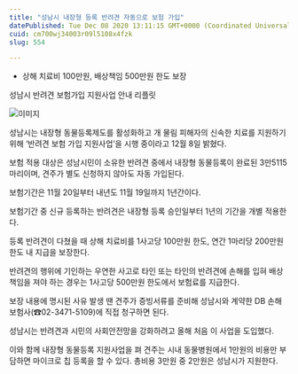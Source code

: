 ```yaml
---
title: "성남시 내장형 등록 반려견 자동으로 보험 가입"
datePublished: Tue Dec 08 2020 13:11:15 GMT+0000 (Coordinated Universal Time)
cuid: cm700wj34003r09l5108x4fzk
slug: 554

---
```



- 상해 치료비 100만원, 배상책임 500만원 한도 보장

성남시 반려견 보험가입 지원사업 안내 리플릿

![이미지](https://cdn.hashnode.com/res/hashnode/image/upload/v1739250601955/a9b9ff5f-c6b2-4489-b8d3-80a9b4739290.jpeg)

성남시는 내장형 동물등록제도를 활성화하고 개 물림 피해자의 신속한 치료를 지원하기 위해 ‘반려견 보험 가입 지원사업’을 시행 중이라고 12월 8일 밝혔다.

보험 적용 대상은 성남시민이 소유한 반려견 중에서 내장형 동물등록이 완료된 3만5115마리이며, 견주가 별도 신청하지 않아도 자동 가입된다.

보험기간은 11월 20일부터 내년도 11월 19일까지 1년간이다.

보험기간 중 신규 등록하는 반려견은 내장형 등록 승인일부터 1년의 기간을 개별 적용한다.

등록 반려견이 다쳤을 때 상해 치료비를 1사고당 100만원 한도, 연간 1마리당 200만원 한도 내 지급을 보장한다.

반려견의 행위에 기인하는 우연한 사고로 타인 또는 타인의 반려견에 손해를 입혀 배상책임을 져야 하는 경우는 1사고당 500만원 한도에서 보험료를 지급한다.

보장 내용에 명시된 사유 발생 땐 견주가 증빙서류를 준비해 성남시와 계약한 DB 손해보험사(☎02-3471-5109)에 직접 청구하면 된다.

성남시는 반려견과 시민의 사회안전망을 강화하려고 올해 처음 이 사업을 도입했다.

이와 함께 내장형 동물등록 지원사업을 펴 견주는 시내 동물병원에서 1만원의 비용만 부담하면 마이크로 칩 등록을 할 수 있다. 총비용 3만원 중 2만원은 성남시가 지원한다.